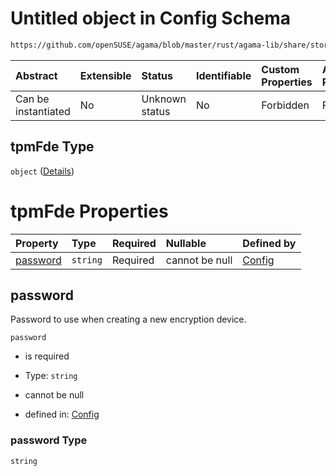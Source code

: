 # Untitled object in Config Schema

```txt
https://github.com/openSUSE/agama/blob/master/rust/agama-lib/share/storage.schema.json#/$defs/encryptionTPM/properties/tpmFde
```



| Abstract            | Extensible | Status         | Identifiable | Custom Properties | Additional Properties | Access Restrictions | Defined In                                                          |
| :------------------ | :--------- | :------------- | :----------- | :---------------- | :-------------------- | :------------------ | :------------------------------------------------------------------ |
| Can be instantiated | No         | Unknown status | No           | Forbidden         | Forbidden             | none                | [storage.schema.json\*](storage.schema.json "open original schema") |

## tpmFde Type

`object` ([Details](storage-1-defs-encryptiontpm-properties-tpmfde.md))

# tpmFde Properties

| Property              | Type     | Required | Nullable       | Defined by                                                                                                                                                                                                                          |
| :-------------------- | :------- | :------- | :------------- | :---------------------------------------------------------------------------------------------------------------------------------------------------------------------------------------------------------------------------------- |
| [password](#password) | `string` | Required | cannot be null | [Config](storage-1-defs-encryptiontpm-properties-tpmfde-properties-password.md "https://github.com/openSUSE/agama/blob/master/rust/agama-lib/share/storage.schema.json#/$defs/encryptionTPM/properties/tpmFde/properties/password") |

## password

Password to use when creating a new encryption device.

`password`

* is required

* Type: `string`

* cannot be null

* defined in: [Config](storage-1-defs-encryptiontpm-properties-tpmfde-properties-password.md "https://github.com/openSUSE/agama/blob/master/rust/agama-lib/share/storage.schema.json#/$defs/encryptionTPM/properties/tpmFde/properties/password")

### password Type

`string`

